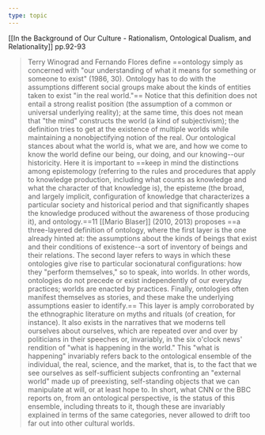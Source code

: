 ```yaml
---
type: topic
---
```

[[In the Background of Our Culture - Rationalism, Ontological Dualism, and Relationality]] pp.92-93

>Terry Winograd and Fernando Flores define ==ontology simply as concerned with "our understanding of what it means for something or someone to exist" (1986, 30). Ontology has to do with the assumptions dif­fer­ent social groups make about the kinds of entities taken to exist "in the real world."== Notice that this definition does not entail a strong realist position (the assumption of a common or universal under­lying real­ity); at the same time, this does not mean that "the mind" constructs the world (a kind of subjectivism); the definition tries to get at the existence of multiple worlds while maintaining a nonobjectifying notion of the real. Our ontological stances about what the world is, what we are, and how we come to know the world define our being, our ­doing, and our knowing--­our historicity. ­Here it is impor­tant to ==keep in mind the distinctions among epistemology (referring to the rules and procedures that apply to knowledge production, including what counts as knowledge and what the character of that knowledge is), the episteme (the broad, and largely implicit, configuration of knowledge that characterizes a par­tic­ul­ar society and historical period and that significantly shapes the knowledge produced without the awareness of ­those producing it), and ontology.==11
>[[Mario Blaser]] (2010, 2013) proposes ==a three-l­ayered definition of ontology, where the first layer is the one already hinted at: the assumptions about the kinds of beings that exist and their conditions of existence--a sort of inventory of beings and their relations. The second layer refers to ways in which ­these ontologies give rise to par­tic­u­lar socionatural configurations: how they "perform themselves," so to speak, into worlds. In other words, ontologies do not precede or exist inde­pen­dently of our everyday practices; worlds are enacted by practices. Fi­nally, ontologies often manifest themselves as stories, and ­these make the under­lying assumptions easier to identify.== This layer is amply corroborated by the ethnographic lit­er­a­ture on myths and rituals (of creation, for instance). It also exists in the narratives that we moderns tell ourselves about ourselves, which are repeated over and over by politicians in their speeches or, invariably, in the six ­o'clock news' rendition of "what is happening in the world." This "what is happening" invariably refers back to the ontological ensemble of the individual, the real, science, and the market, that is, to the fact that we see ourselves as self-­sufficient subjects confronting an "external world" made up of preexisting, self-­standing objects that we can manipulate at ­will, or at least hope to. In short, what CNN or the BBC reports on, from an ontological perspective, is the status of this ensemble, including threats to it, though ­these are invariably explained in terms of the same categories, never allowed to drift too far out into other cultural worlds.